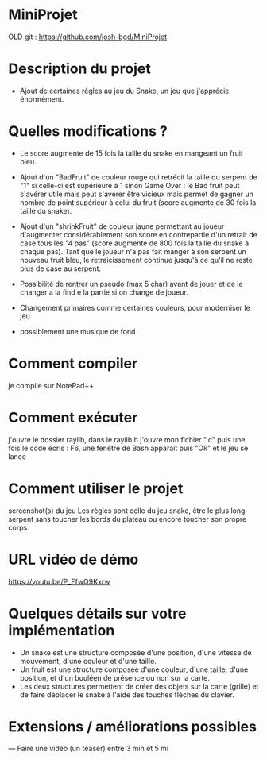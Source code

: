 # MiniProjet

OLD git : https://github.com/josh-bgd/MiniProjet

# Description du projet
- Ajout de certaines règles au jeu du Snake, un jeu que j'apprécie énormément.
# Quelles modifications ?
- Le score augmente de 15 fois la taille du snake en mangeant un fruit bleu.
- Ajout d'un "BadFruit" de couleur rouge qui retrécit la taille du serpent de "1" si celle-ci est supérieure à 1 sinon Game Over : le Bad fruit peut s'avérer utile mais peut s'avérer être vicieux mais permet de gagner un nombre de point supérieur à celui du fruit (score augmente de 30 fois la taille du snake). 
- Ajout d'un "shrinkFruit" de couleur jaune permettant au joueur d'augmenter considérablement son score en contrepartie d'un retrait de case tous les "4 pas" (score augmente de 800 fois la taille du snake à chaque pas). Tant que le joueur n'a pas fait manger à son serpent un nouveau fruit bleu, le retraicissement continue jusqu'à ce qu'il ne reste plus de case au serpent. 
- Possibilité de rentrer un pseudo (max 5 char) avant de jouer et de le changer a la find e la partie si on change de joueur.

- Changement primaires comme certaines couleurs, pour moderniser le jeu
- possiblement une musique de fond
# Comment compiler
je compile sur NotePad++
# Comment exécuter
j'ouvre le dossier raylib, dans le raylib.h j'ouvre mon fichier ".c" puis une fois le code écris : F6, une fenêtre de Bash apparait puis "Ok" et le jeu se lance 
# Comment utiliser le projet
screenshot(s) du jeu
Les règles sont celle du jeu snake, être le plus long serpent sans toucher les bords du plateau ou encore toucher son propre corps
# URL vidéo de démo
https://youtu.be/P_FfwQ9Kxrw
# Quelques détails sur votre implémentation
 - Un snake est une structure composée d'une position, d'une vitesse de mouvement, d'une couleur et d'une taille.
 - Un fruit est une structure composée d'une couleur, d'une taille, d'une position, et d'un bouléen de présence ou non sur la carte.
 - Les deux structures permettent de créer des objets sur la carte (grille) et de faire déplacer le snake à l'aide des touches flèches du clavier.
# Extensions / améliorations possibles
— Faire une vidéo (un teaser) entre 3 min et 5 mi
